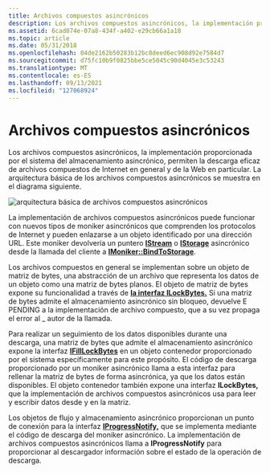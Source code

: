 ```yaml
---
title: Archivos compuestos asincrónicos
description: Los archivos compuestos asincrónicos, la implementación proporcionada por el sistema del almacenamiento asincrónico, permiten la descarga eficaz de archivos compuestos de Internet en general y de la Web en particular.
ms.assetid: 6cad074e-07a8-434f-a402-e29cb66a1a18
ms.topic: article
ms.date: 05/31/2018
ms.openlocfilehash: 04de2162b50283b12bc8deed6ec908d92e7584d7
ms.sourcegitcommit: d75fc10b9f0825bbe5ce5045c90d4045e3c53243
ms.translationtype: MT
ms.contentlocale: es-ES
ms.lasthandoff: 09/13/2021
ms.locfileid: "127068924"
---
```

# <a name="asynchronous-compound-files"></a>Archivos compuestos asincrónicos

Los archivos compuestos asincrónicos, la implementación proporcionada por el sistema del almacenamiento asincrónico, permiten la descarga eficaz de archivos compuestos de Internet en general y de la Web en particular. La arquitectura básica de los archivos compuestos asincrónicos se muestra en el diagrama siguiente.

![arquitectura básica de archivos compuestos asincrónicos](images/asy-stor.png)

La implementación de archivos compuestos asincrónicos puede funcionar con nuevos tipos de moniker asincrónicos que comprenden los protocolos de Internet y pueden enlazarse a un objeto identificado por una dirección URL. Este moniker devolvería un puntero [**IStream**](/windows/desktop/api/Objidl/nn-objidl-istream) o [**IStorage**](/windows/desktop/api/Objidl/nn-objidl-istorage) asincrónico desde la llamada del cliente a [**IMoniker::BindToStorage**](/windows/win32/api/objidl/nf-objidl-imoniker-bindtostorage).

Los archivos compuestos en general se implementan sobre un objeto de matriz de bytes, una abstracción de un archivo que representa los datos de un objeto como una matriz de bytes planos. El objeto de matriz de bytes expone su funcionalidad a través de [**la interfaz ILockBytes.**](/windows/desktop/api/Objidl/nn-objidl-ilockbytes) Si una matriz de bytes admite el almacenamiento asincrónico sin bloqueo, devuelve E PENDING a la implementación de archivo compuesto, que a su vez propaga el error al \_ autor de la llamada.

Para realizar un seguimiento de los datos disponibles durante una descarga, una matriz de bytes que admite el almacenamiento asincrónico expone la interfaz [**IFillLockBytes**](/windows/desktop/api/Objidl/nn-objidl-ifilllockbytes) en un objeto contenedor proporcionado por el sistema específicamente para este propósito. El código de descarga proporcionado por un moniker asincrónico llama a esta interfaz para rellenar la matriz de bytes de forma asincrónica, ya que los datos están disponibles. El objeto contenedor también expone una interfaz **ILockBytes,** que la implementación de archivos compuestos asincrónicos usa para leer y escribir datos desde y en la matriz.

Los objetos de flujo y almacenamiento asincrónico proporcionan un punto de conexión para la interfaz [**IProgressNotify,**](/windows/win32/api/objidl/nn-objidl-iprogressnotify) que se implementa mediante el código de descarga del moniker asincrónico. La implementación de archivos compuestos asincrónicos llama a **IProgressNotify** para proporcionar al descargador información sobre el estado de la operación de descarga.

 

 